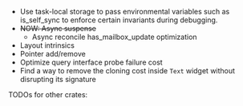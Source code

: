 - Use task-local storage to pass environmental variables such as is_self_sync to enforce certain invariants during debugging.
- ~~NOW: Async suspense~~
    - Async reconcile has_mailbox_update optimization
- Layout intrinsics
- Pointer add/remove
- Optimize query interface probe failure cost
- Find a way to remove the cloning cost inside `Text` widget without disrupting its signature


TODOs for other crates:
